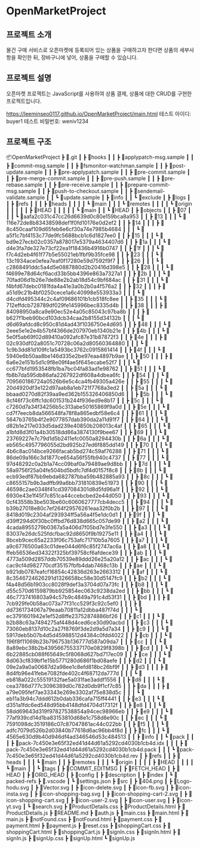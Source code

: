 # OpenMarketProject

## 프로젝트 소개
물건 구매 서비스로 오픈마켓에 등록되어 있는 상품을 구매하고자 한다면 상품의 세부사항을 확인한 뒤, 장바구니에 넣어, 상품을 구매할 수 있습니다.

## 프로젝트 설명
오픈마켓 프로젝트는 JavaScript를 사용하여 상품 결제, 상품에 대한 CRUD를 구현한 프로젝트입니다.

https://leeminseo0117.github.io/OpenMarketProject/main.html
테스트 아이디: buyer1
테스트 비밀번호: weniv1234

## 프로젝트 구조
📦OpenMarketProject
 ┣ 📂.git
 ┃ ┣ 📂hooks
 ┃ ┃ ┣ 📜applypatch-msg.sample
 ┃ ┃ ┣ 📜commit-msg.sample
 ┃ ┃ ┣ 📜fsmonitor-watchman.sample
 ┃ ┃ ┣ 📜post-update.sample
 ┃ ┃ ┣ 📜pre-applypatch.sample
 ┃ ┃ ┣ 📜pre-commit.sample
 ┃ ┃ ┣ 📜pre-merge-commit.sample
 ┃ ┃ ┣ 📜pre-push.sample
 ┃ ┃ ┣ 📜pre-rebase.sample
 ┃ ┃ ┣ 📜pre-receive.sample
 ┃ ┃ ┣ 📜prepare-commit-msg.sample
 ┃ ┃ ┣ 📜push-to-checkout.sample
 ┃ ┃ ┣ 📜sendemail-validate.sample
 ┃ ┃ ┗ 📜update.sample
 ┃ ┣ 📂info
 ┃ ┃ ┗ 📜exclude
 ┃ ┣ 📂logs
 ┃ ┃ ┣ 📂refs
 ┃ ┃ ┃ ┣ 📂heads
 ┃ ┃ ┃ ┃ ┗ 📜main
 ┃ ┃ ┃ ┗ 📂remotes
 ┃ ┃ ┃ ┃ ┗ 📂origin
 ┃ ┃ ┃ ┃ ┃ ┣ 📜HEAD
 ┃ ┃ ┃ ┃ ┃ ┗ 📜main
 ┃ ┃ ┗ 📜HEAD
 ┃ ┣ 📂objects
 ┃ ┃ ┣ 📂07
 ┃ ┃ ┃ ┗ 📜aafa2c031c47cc26d6639d0c80e159bca8a953
 ┃ ┃ ┣ 📂13
 ┃ ┃ ┃ ┗ 📜116e72de8b83438598def1f0fd10176e0d2ef2
 ┃ ┃ ┣ 📂14
 ┃ ┃ ┃ ┣ 📜8c450caaf109d65feb6e6cf30a74e7985b4684
 ┃ ┃ ┃ ┗ 📜a5f1c7bf4153c77de9fc5688bcb1c6d1827ee0
 ┃ ┃ ┣ 📂15
 ┃ ┃ ┃ ┗ 📜bd9e27ecb02c0357a878017e5379a4634407d6
 ┃ ┃ ┣ 📂1a
 ┃ ┃ ┃ ┗ 📜d4e3fa7de327e73cf22ea1f18436b4916b0747
 ┃ ┃ ┣ 📂1f
 ┃ ┃ ┃ ┗ 📜f7c4d2eb4f61f77b5e55021eb1fbf9b35fce98
 ┃ ┃ ┣ 📂23
 ┃ ┃ ┃ ┗ 📜13c1934ace0efea7eaf0f17280e59d7592f9f7
 ┃ ┃ ┣ 📂26
 ┃ ┃ ┃ ┗ 📜c2868491ddc5a4d5e0887880d2b20416d398e5
 ┃ ┃ ┣ 📂28
 ┃ ┃ ┃ ┗ 📜f4699e78d64cf6acd33b5bb4396e863a7327a1
 ┃ ┃ ┣ 📂2b
 ┃ ┃ ┃ ┗ 📜70fad06d1b26e7de88e2b2ab18d54c9bf684ac
 ┃ ┃ ┣ 📂31
 ┃ ┃ ┃ ┗ 📜f4bfd67debc0181fda4a41e3a0b2b0a4f576a2
 ┃ ┃ ┣ 📂32
 ┃ ┃ ┃ ┣ 📜a51d9c21b4bf0250cece1a6c40998e553933a3
 ┃ ┃ ┃ ┗ 📜d4cdfd495344c2c4af09686101b1cb518fc8ee
 ┃ ┃ ┣ 📂35
 ┃ ┃ ┃ ┗ 📜712effdcb728789df029fe145996bec8335d4b
 ┃ ┃ ┣ 📂38
 ┃ ┃ ┃ ┣ 📜84098950a8ca9e90ec52e4a05c85043c97ba8b
 ┃ ┃ ┃ ┣ 📜b627f1beb90bcd103dcb34caa2b8155d34132b
 ┃ ┃ ┃ ┗ 📜d6d69afdcd8c950c81d4ad43f1036750e4d695
 ┃ ┃ ┣ 📂48
 ┃ ┃ ┃ ┗ 📜2eee5e1e2e4b57bf4366de207970eb1340b21e
 ┃ ┃ ┣ 📂4b
 ┃ ┃ ┃ ┗ 📜5e0f5ab69f02d89410a092afc87e31b87872f3
 ┃ ┃ ┣ 📂4e
 ┃ ┃ ┃ ┣ 📜02c930df02a8051c70728c06a2d80560364880
 ┃ ┃ ┃ ┗ 📜1c9b3dd81d109fc1a5493bc3762c0915861414
 ┃ ┃ ┣ 📂4f
 ┃ ┃ ┃ ┗ 📜5940e6b50aa8be146d335e2be97eaa4897b9ae
 ┃ ┃ ┣ 📂50
 ┃ ┃ ┃ ┣ 📜6a6e2e151b5d1c9f8e09f4ae5f645ecabe52f7
 ┃ ┃ ┃ ┗ 📜cc677bfd1953548fb1ba7bc04fa83ad1e98762
 ┃ ┃ ┣ 📂51
 ┃ ┃ ┃ ┗ 📜fb8b7da595db86afa2267922df608a4dbea6fc
 ┃ ┃ ┣ 📂54
 ┃ ┃ ┃ ┗ 📜709560186724a0526b6e5c4ca4fb49305a426e
 ┃ ┃ ┣ 📂55
 ┃ ┃ ┃ ┗ 📜20d4920df3e122d97aab8a1eb721f7768a3ed2
 ┃ ┃ ┣ 📂5a
 ┃ ┃ ┃ ┗ 📜bbaad0270d82f39aa9ed362b155326406850d6
 ┃ ┃ ┣ 📂5b
 ┃ ┃ ┃ ┗ 📜8cf46f73c6ffc1dc601531b244f936ed9e8b17
 ┃ ┃ ┣ 📂5c
 ┃ ┃ ┃ ┗ 📜c7260d7a34f34256b5c313abe50165869f9a0d
 ┃ ┃ ┣ 📂5e
 ┃ ┃ ┃ ┗ 📜cd7f7eecb8da566548fa78f8a865edbf58e6c4
 ┃ ┃ ┣ 📂61
 ┃ ┃ ┃ ┗ 📜5647b3765b4f2e9077857dab390da2a11d91f7
 ┃ ┃ ┣ 📂64
 ┃ ┃ ┃ ┗ 📜d82b1e217e033d5dad239e40850b208013c4af
 ┃ ┃ ┣ 📂65
 ┃ ┃ ┃ ┗ 📜a1bfd8d3f01a4b30518dd86a3874130f9bee67
 ┃ ┃ ┣ 📂69
 ┃ ┃ ┃ ┗ 📜23769227e7c79d1d5b2411efc0050a8294430b
 ┃ ┃ ┣ 📂6a
 ┃ ┃ ┃ ┗ 📜eb565c4957796055d2bd925b27ed6f885dd149
 ┃ ┃ ┣ 📂70
 ┃ ┃ ┃ ┗ 📜4b6c8ac014bce9266facab5bd274c59af76288
 ┃ ┃ ┣ 📂71
 ┃ ┃ ┃ ┗ 📜86de09a166c3d1877ce654a56f55fb940c4737
 ┃ ┃ ┣ 📂77
 ┃ ┃ ┃ ┗ 📜97d48292c0a2b1a74cc09baf0a79489ae9d8bb
 ┃ ┃ ┣ 📂7d
 ┃ ┃ ┃ ┗ 📜58a9756f25a04fe504bd5bdfc7df4d0157f8c8
 ┃ ┃ ┣ 📂8b
 ┃ ┃ ┃ ┗ 📜ecb93edf87bb9ebda682787bba59b482885a93
 ┃ ┃ ┣ 📂8c
 ┃ ┃ ┃ ┗ 📜c8655157b9b3adffb99a6bb731810839e51973
 ┃ ┃ ┣ 📂90
 ┃ ┃ ┃ ┗ 📜46598c2ae0348f41cd397084301d8d5fd96a1f
 ┃ ┃ ┣ 📂92
 ┃ ┃ ┃ ┗ 📜6930e43e1f45f7c851ca44ccebcbed2e44d050
 ┃ ┃ ┣ 📂93
 ┃ ┃ ┃ ┗ 📜0cf43558b3be503be60c6060627777cb4decc5
 ┃ ┃ ┣ 📂94
 ┃ ┃ ┃ ┗ 📜b39b27018e80c7ef264f29576261eaa32f0b2b
 ┃ ┃ ┣ 📂97
 ┃ ┃ ┃ ┗ 📜8418d019c2304af293934ff5a56a4f5e1dc0d1
 ┃ ┃ ┣ 📂9f
 ┃ ┃ ┃ ┗ 📜d39ff294d0f30bc0ffbd76d838d665c057de99
 ┃ ┃ ┣ 📂a2
 ┃ ┃ ┃ ┗ 📜4cada8955279b0367a5a406d7f05bd7e3fe550
 ┃ ┃ ┣ 📂a3
 ┃ ┃ ┃ ┗ 📜83037e26dc525fdcfbac92d8650f9b19275e11
 ┃ ┃ ┣ 📂a4
 ┃ ┃ ┃ ┗ 📜8bceb9cec65a2233f06c753afc71710b5a7605
 ┃ ┃ ┣ 📂a7
 ┃ ┃ ┃ ┗ 📜a9c6776500a63c01dee044d6f6c85f2747ac6a
 ┃ ┃ ┣ 📂a8
 ┃ ┃ ┃ ┗ 📜ffeb56536ed34322f325bf39758cf6afdece39
 ┃ ┃ ┣ 📂ab
 ┃ ┃ ┃ ┗ 📜4773a509d2857ddb70539e89ddd26e25a20a12
 ┃ ┃ ┣ 📂ac
 ┃ ┃ ┃ ┗ 📜cac9cf4d982770cdf35157fbfb4dab7468c13b
 ┃ ┃ ┣ 📂ae
 ┃ ┃ ┃ ┗ 📜b921db0787eafcf16854c42836d263e2663312
 ┃ ┃ ┣ 📂af
 ┃ ┃ ┃ ┗ 📜8c3546724626291d1326658bc58e30d5147fc9
 ┃ ┃ ┣ 📂b2
 ┃ ┃ ┃ ┗ 📜f4a48d56b1903cc8028f9def3a3704d07a73fc
 ┃ ┃ ┣ 📂b8
 ┃ ┃ ┃ ┗ 📜d55c570d6159879bb925854ec063c9238da2ed
 ┃ ┃ ┣ 📂bb
 ┃ ┃ ┃ ┗ 📜46c7737416803a94c57b9c4849a791c4d53f31
 ┃ ┃ ┣ 📂bd
 ┃ ┃ ┃ ┣ 📜7cb929fe0b58ac073a77f31cc529f3c92c5ef0
 ┃ ┃ ┃ ┣ 📜dd7361734067a79eaab70811a12dbba487f74d
 ┃ ┃ ┃ ┗ 📜ec3791601942e1ef52d8ffe23752874886bf26
 ┃ ┃ ┣ 📂c1
 ┃ ┃ ┃ ┗ 📜b2b88c63a7494275af448d4ced6ce30d90acbd
 ┃ ┃ ┣ 📂c3
 ┃ ┃ ┃ ┗ 📜73060eb8137d10c2a27f8769f3de2d9a5d7a34
 ┃ ┃ ┣ 📂c9
 ┃ ┃ ┃ ┗ 📜5917deb5b07b4d5d45988512d4384c0fdd4022
 ┃ ┃ ┣ 📂cb
 ┃ ┃ ┃ ┗ 📜196f8f11069b23b796753b136777d587a09da7
 ┃ ┃ ┣ 📂cc
 ┃ ┃ ┃ ┗ 📜8a89ebc38b2b439566755337170e0829f8398b
 ┃ ┃ ┣ 📂cd
 ┃ ┃ ┃ ┗ 📜6b22885cb088f65649c5f8068d627bd717ec09
 ┃ ┃ ┣ 📂ce
 ┃ ┃ ┃ ┗ 📜8d063cf839bf1e15b5771280d686f1bd08aefe
 ┃ ┃ ┣ 📂d2
 ┃ ┃ ┃ ┗ 📜09e2a9a0a00687d2a98ee1c8efd818bc26bf9f
 ┃ ┃ ┣ 📂d3
 ┃ ┃ ┃ ┣ 📜8d4fb96e41febe7082fde402c4f68712da777d
 ┃ ┃ ┃ ┗ 📜eb818a022c55519132fae5a031fae3addf1556
 ┃ ┃ ┣ 📂d8
 ┃ ┃ ┃ ┗ 📜cea3786d777c3096389d0c782d0db9f1cf7c85
 ┃ ┃ ┣ 📂da
 ┃ ┃ ┃ ┣ 📜a79e095fef7ae33343e269e3302af75e838d5c
 ┃ ┃ ┃ ┗ 📜eb11a3b94c7ddd612b0dab336cafa715ff4441
 ┃ ┃ ┣ 📂e3
 ┃ ┃ ┃ ┗ 📜d351a1fdc6ed548d95bb4148dfd4704d17312f
 ┃ ┃ ┣ 📂e8
 ┃ ┃ ┃ ┗ 📜58dd69643d319f97827538854a94cec98966eb
 ┃ ┃ ┣ 📂e9
 ┃ ┃ ┃ ┗ 📜77af939cd14d1ba83153810d68e1c758d8e90c
 ┃ ┃ ┣ 📂ec
 ┃ ┃ ┃ ┗ 📜7591098dc3519186c07c87047861ac44c022bb
 ┃ ┃ ┣ 📂f5
 ┃ ┃ ┃ ┗ 📜adfc7079d526b2d03840b77618d6ac96bb4f8d
 ┃ ┃ ┣ 📂fc
 ┃ ┃ ┃ ┗ 📜4565e630d9b40d946df4ad346546d53c484513
 ┃ ┃ ┣ 📂info
 ┃ ┃ ┗ 📂pack
 ┃ ┃ ┃ ┣ 📜pack-7c450e3e65f32ed41d44d61a5292cd4030b1cb4d.idx
 ┃ ┃ ┃ ┣ 📜pack-7c450e3e65f32ed41d44d61a5292cd4030b1cb4d.pack
 ┃ ┃ ┃ ┗ 📜pack-7c450e3e65f32ed41d44d61a5292cd4030b1cb4d.rev
 ┃ ┣ 📂refs
 ┃ ┃ ┣ 📂heads
 ┃ ┃ ┃ ┗ 📜main
 ┃ ┃ ┣ 📂remotes
 ┃ ┃ ┃ ┗ 📂origin
 ┃ ┃ ┃ ┃ ┣ 📜HEAD
 ┃ ┃ ┃ ┃ ┗ 📜main
 ┃ ┃ ┗ 📂tags
 ┃ ┣ 📜COMMIT_EDITMSG
 ┃ ┣ 📜FETCH_HEAD
 ┃ ┣ 📜HEAD
 ┃ ┣ 📜ORIG_HEAD
 ┃ ┣ 📜config
 ┃ ┣ 📜description
 ┃ ┣ 📜index
 ┃ ┗ 📜packed-refs
 ┣ 📂.vscode
 ┃ ┗ 📜settings.json
 ┣ 📂src
 ┃ ┣ 📜404.png
 ┃ ┣ 📜Logo-hodu.svg
 ┃ ┣ 📜Vector.svg
 ┃ ┣ 📜icon-delete.svg
 ┃ ┣ 📜icon-fb.svg
 ┃ ┣ 📜icon-insta.svg
 ┃ ┣ 📜icon-shopping-bag.svg
 ┃ ┣ 📜icon-shopping-cart-2.svg
 ┃ ┣ 📜icon-shopping-cart.svg
 ┃ ┣ 📜icon-user-2.svg
 ┃ ┣ 📜icon-user.svg
 ┃ ┣ 📜icon-yt.svg
 ┃ ┗ 📜search.svg
 ┣ 📜ProductDetails.css
 ┣ 📜ProductDetails.html
 ┣ 📜ProductDetails.js
 ┣ 📜README.md
 ┣ 📜auth.js
 ┣ 📜main.css
 ┣ 📜main.html
 ┣ 📜main.js
 ┣ 📜notFound.css
 ┣ 📜notFound.html
 ┣ 📜payment.css
 ┣ 📜payment.html
 ┣ 📜payment.js
 ┣ 📜reset.css
 ┣ 📜shoppingCart.css
 ┣ 📜shoppingCart.html
 ┣ 📜shoppingCart.js
 ┣ 📜signIn.css
 ┣ 📜signIn.html
 ┣ 📜signIn.js
 ┣ 📜signUp.css
 ┣ 📜signUp.html
 ┗ 📜signUp.js
